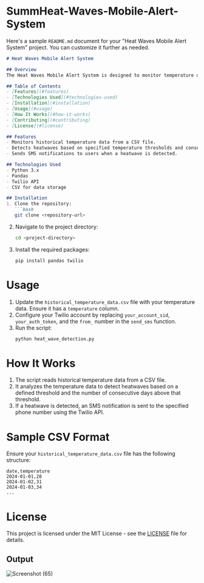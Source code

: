 # SummHeat-Waves-Mobile-Alert-System
Here's a sample `README.md` document for your "Heat Waves Mobile Alert System" project. You can customize it further as needed.

```markdown
# Heat Waves Mobile Alert System

## Overview
The Heat Waves Mobile Alert System is designed to monitor temperature data and send alerts via SMS when a heatwave is detected. The system analyzes historical temperature data, determines if a heatwave condition exists, and notifies users through Twilio SMS services.

## Table of Contents
- [Features](#features)
- [Technologies Used](#technologies-used)
- [Installation](#installation)
- [Usage](#usage)
- [How It Works](#how-it-works)
- [Contributing](#contributing)
- [License](#license)

## Features
- Monitors historical temperature data from a CSV file.
- Detects heatwaves based on specified temperature thresholds and consecutive days.
- Sends SMS notifications to users when a heatwave is detected.

## Technologies Used
- Python 3.x
- Pandas
- Twilio API
- CSV for data storage

## Installation
1. Clone the repository:
   ```bash
   git clone <repository-url>
   ```
2. Navigate to the project directory:
   ```bash
   cd <project-directory>
   ```
3. Install the required packages:
   ```bash
   pip install pandas twilio
   ```

# Usage
1. Update the `historical_temperature_data.csv` file with your temperature data. Ensure it has a `temperature` column.
2. Configure your Twilio account by replacing `your_account_sid`, `your_auth_token`, and the `from_` number in the `send_sms` function.
3. Run the script:
   ```bash
   python heat_wave_detection.py
   ```

# How It Works
1. The script reads historical temperature data from a CSV file.
2. It analyzes the temperature data to detect heatwaves based on a defined threshold and the number of consecutive days above that threshold.
3. If a heatwave is detected, an SMS notification is sent to the specified phone number using the Twilio API.

# Sample CSV Format
Ensure your `historical_temperature_data.csv` file has the following structure:
```
date,temperature
2024-01-01,28
2024-01-02,31
2024-01-03,34
...
```

# License
This project is licensed under the MIT License - see the [LICENSE](LICENSE) file for details.

## Output
![Screenshot (65)](https://github.com/user-attachments/assets/a605b9fc-a8d1-43c8-989a-fa36e24faa0c)

